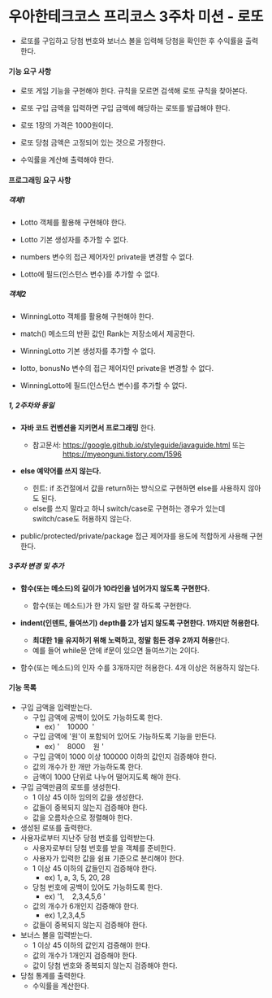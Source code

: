 # 우아한테크코스 프리코스 3주차 미션 - 로또


+ 로또를 구입하고 당첨 번호와 보너스 볼을 입력해 당첨을 확인한 후 수익률을 출력한다.

#### 기능 요구 사항


 + 로또 게임 기능을 구현해야 한다. 규칙을 모르면 검색해 로또 규칙을 찾아본다.
 
 
 + 로또 구입 금액을 입력하면 구입 금액에 해당하는 로또를 발급해야 한다.
    

 + 로또 1장의 가격은 1000원이다.
 

 + 로또 당첨 금액은 고정되어 있는 것으로 가정한다.


 + 수익률을 계산해 출력해야 한다.
 

#### 프로그래밍 요구 사항
##### 객체1


 + Lotto 객체를 활용해 구현해야 한다.
    
    
 + Lotto 기본 생성자를 추가할 수 없다.
    
    
 + numbers 변수의 접근 제어자인 private을 변경할 수 없다.
 
 
 + Lotto에 필드(인스턴스 변수)를 추가할 수 없다.

##### 객체2


 + WinningLotto 객체를 활용해 구현해야 한다.
    
    
 + match() 메소드의 반환 값인 Rank는 저장소에서 제공한다.
    
    
 + WinningLotto 기본 생성자를 추가할 수 없다.
 
 
 + lotto, bonusNo 변수의 접근 제어자인 private을 변경할 수 없다.
 
 
 + WinningLotto에 필드(인스턴스 변수)를 추가할 수 없다.
 
 
##### 1, 2주차와 동일


 + **자바 코드 컨벤션을 지키면서 프로그래밍** 한다.  
    + 참고문서: <https://google.github.io/styleguide/javaguide.html> 또는
    &nbsp;&nbsp;&nbsp;&nbsp;&nbsp;&nbsp;&nbsp;&nbsp;&nbsp;&nbsp;&nbsp;&nbsp;&nbsp;&nbsp; <https://myeonguni.tistory.com/1596> 
    
    
 + **else 예약어를 쓰지 않는다.**
    + 힌트: if 조건절에서 값을 return하는 방식으로 구현하면 else를 사용하지 않아도 된다.
    + else를 쓰지 말라고 하니 switch/case로 구현하는 경우가 있는데 switch/case도 허용하지 않는다.
 + public/protected/private/package 접근 제어자를 용도에 적합하게 사용해 구현한다.

##### 3주차 변경 및 추가


 + **함수(또는 메소드)의 길이가 10라인을 넘어가지 않도록 구현한다.**  
    + 함수(또는 메소드)가 한 가지 일만 잘 하도록 구현한다.
    
    
 + **indent(인덴트, 들여쓰기) depth를 2가 넘지 않도록 구현한다. 1까지만 허용한다.**
    + **최대한 1을 유지하기 위해 노력하고, 정말 힘든 경우 2까지 허용**한다.
    + 예를 들어 while문 안에 if문이 있으면 들여쓰기는 2이다.
 + 함수(또는 메소드)의 인자 수를 3개까지만 허용한다. 4개 이상은 허용하지 않는다.

#### 기능 목록

 + 구입 금액을 입력받는다.
     + 구입 금액에 공백이 있어도 가능하도록 한다. 
         + ex) ' &nbsp;&nbsp;&nbsp;10000&nbsp;&nbsp;'
     + 구입 금액에 '원'이 포함되어 있어도 가능하도록 기능을 만든다. 
         + ex) '&nbsp;&nbsp;&nbsp; 8000 &nbsp;&nbsp;&nbsp;원&nbsp;'
     + 구입 금액이 1000 이상 100000 이하의 값인지 검증해야 한다.
     + 값의 개수가 한 개만 가능하도록 한다.
     + 금액이 1000 단위로 나누어 떨어지도록 해야 한다.
 + 구입 금액만큼의 로또를 생성한다.
     + 1 이상 45 이하 임의의 값을 생성한다.
     + 값들이 중복되지 않는지 검증해야 한다.
     + 값을 오름차순으로 정렬해야 한다.
 + 생성된 로또를 출력한다.
 + 사용자로부터 지난주 당첨 번호를 입력받는다.
     + 사용자로부터 당첨 번호를 받을 객체를 준비한다.
     + 사용자가 입력한 값을 쉼표 기준으로 분리해야 한다.
     + 1 이상 45 이하의 값들인지 검증해야 한다. 
         + ex) 1, a, 3, 5, 20, 28
     + 당첨 번호에 공백이 있어도 가능하도록 한다.
         + ex) '1,&nbsp;&nbsp;&nbsp;&nbsp;2,3,4,5,6 '
     + 값의 개수가 6개인지 검증해야 한다. 
         + ex) 1,2,3,4,5
     + 값들이 중복되지 않는지 검증해야 한다.
 + 보너스 볼을 입력받는다.
     + 1 이상 45 이하의 값인지 검증해야 한다.
     + 값의 개수가 1개인지 검증해야 한다.
     + 값이 당첨 번호와 중복되지 않는지 검증해야 한다.
 + 당첨 통계를 출력한다.
     + 수익률을 계산한다.